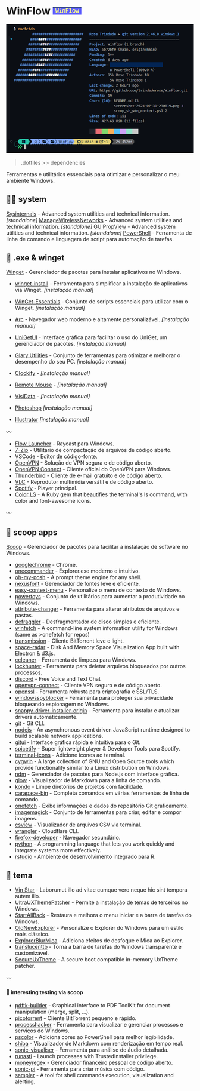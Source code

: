 # WinFlow [![WinFlow](./logo.png)](./logo.png)

![screenshot](./screenshot.png)

> .dotfiles >> dependencies

Ferramentas e utilitários essenciais para otimizar e personalizar o meu ambiente Windows.

## :guardsman: system

[Sysinternals](https://learn.microsoft.com/en-us/sysinternals/#sysinternals-live) - Advanced system utilities and technical information. _[standalone]_
[ManageWirelessNetworks](https://www.nirsoft.net/utils/manage_wireless_networks.html) - Advanced system utilities and technical information. _[standalone]_
[GUIPropView](https://www.nirsoft.net/utils/gui_prop_view.html) - Advanced system utilities and technical information. _[standalone]_
[PowerShell](https://learn.microsoft.com/pt-br/powershell/) - Ferramenta de linha de comando e linguagem de script para automação de tarefas.

## :gem: .exe & winget

[Winget](https://learn.microsoft.com/pt-br/windows/package-manager/winget/) - Gerenciador de pacotes para instalar aplicativos no Windows.

-   [winget-install](https://github.com/asheroto/winget-install) - Ferramenta para simplificar a instalação de aplicativos via Winget. _[instalação manual]_
-   [WinGet-Essentials](https://github.com/jjcarrier/PS-WinGet-Essentials) - Conjunto de scripts essenciais para utilizar com o Winget. _[instalação manual]_

-   [Arc](https://arc.net/) - Navegador web moderno e altamente personalizável. _[instalação manual]_
-   [UniGetUI](https://www.marticliment.com/unigetui/) - Interface gráfica para facilitar o uso do UniGet, um gerenciador de pacotes. _[instalação manual]_
-   [Glary Utilities](https://www.glarysoft.com/) - Conjunto de ferramentas para otimizar e melhorar o desempenho do seu PC. _[instalação manual]_
-   [Clockify](https://app.clockify.me/en/login) - _[instalação manual]_
-   [Remote Mouse](https://www.remotemouse.net/) - _[instalação manual]_
-   [VisiData](https://www.visidata.org/) - _[instalação manual]_
-   [Photoshop](https://www.adobe.com/br/products/photoshop.html) _[instalação manual]_
-   [Illustrator](https://www.adobe.com/br/products/illustrator.html) _[instalação manual]_

:wavy_dash:

-   [Flow Launcher](https://www.flowlauncher.com/) - Raycast para Windows.
-   [7-Zip](https://7-zip.org/) - Utilitário de compactação de arquivos de código aberto.
-   [VSCode](https://code.visualstudio.com/) - Editor de código-fonte.
-   [OpenVPN](https://openvpn.net/) - Solução de VPN segura e de código aberto.
-   [OpenVPN Connect](https://openvpn.net/client/client-connect-vpn-for-windows/) - Cliente oficial do OpenVPN para Windows.
-   [Thunderbird](https://www.thunderbird.net/pt-BR/) - Cliente de e-mail gratuito e de código aberto.
-   [VLC](https://www.videolan.org/vlc/) - Reprodutor multimídia versátil e de código aberto.
-   [Spotify](https://www.spotify.com/) - Player principal.
-   [Color LS](https://github.com/athityakumar/colorls?tab=readme-ov-file) - A Ruby gem that beautifies the terminal's ls command, with color and font-awesome icons.

:wavy_dash:

## :ice_cream: scoop apps

[Scoop](https://github.com/ThomasNieto/Scoop) - Gerenciador de pacotes para facilitar a instalação de software no Windows.

-   [googlechrome](https://www.google.com/intl/pt-BR/chrome/) - Chrome.
-   [onecommander](https://www.onecommander.com/) - Explorer.exe moderno e intuitivo.
-   [oh-my-posh](https://ohmyposh.dev/) - A prompt theme engine for any shell.
-   [nexusfont](https://www.xiles.app/) - Gerenciador de fontes leve e eficiente.
-   [easy-context-menu](https://www.sordum.org/7615/easy-context-menu-v1-6/) - Personalize o menu de contexto do Windows.
-   [powertoys](https://github.com/microsoft/PowerToys) - Conjunto de utilitários para aumentar a produtividade no Windows.
-   [attribute-changer](https://www.petges.lu/) - Ferramenta para alterar atributos de arquivos e pastas.
-   [defraggler](https://www.ccleaner.com/defraggler) - Desfragmentador de disco simples e eficiente.
-   [winfetch](https://github.com/lptstr/winfetch) - A command-line system information utility for Windows (same as >onefetch for repos)
-   [transmission](https://transmissionbt.com/) - Cliente BitTorrent leve e light.
-   [space-radar](https://github.com/zz85/space-radar) - Disk And Memory Space Visualization App built with Electron & d3.js.
-   [ccleaner](https://www.ccleaner.com/ccleaner) - Ferramenta de limpeza para Windows.
-   [lockhunter](https://lockhunter.com/) - Ferramenta para deletar arquivos bloqueados por outros processos.
-   [discord](https://discord.com/) - Free Voice and Text Chat
-   [openvpn-connect](https://openvpn.net/client/client-connect-vpn-for-windows/) - Cliente VPN seguro e de código aberto.
-   [openssl](https://github.com/o2sh/onefetch?tab=readme-ov-file) - Ferramenta robusta para criptografia e SSL/TLS.
-   [windowsspyblocker](https://crazymax.dev/WindowsSpyBlocker/download/) - Ferramenta para proteger sua privacidade bloqueando espionagem no Windows.
-   [snappy-driver-installer-origin](https://www.snappy-driver-installer.org/) - Ferramenta para instalar e atualizar drivers automaticamente.
-   [git](https://git-scm.com/) - Git CLI.
-   [nodejs](https://nodejs.org) - An asynchronous event driven JavaScript runtime designed to build scalable network applications.
-   [gitui](https://github.com/extrawurst/gitui) - Interface gráfica rápida e intuitiva para o Git.
-   [spicetify](https://spicetify.app/docs/advanced-usage/installation) - Super lightweight player & Developer Tools para Spotify.
-   [terminal-icons](https://github.com/devblackops/Terminal-Icons) - Adicione ícones ao terminal.
-   [cygwin](https://cygwin.com/) - A large collection of GNU and Open Source tools which provide functionality similar to a Linux distribution on Windows.
-   [ndm](https://github.com/720kb/ndm) - Gerenciador de pacotes para Node.js com interface gráfica.
-   [glow](https://github.com/charmbracelet/glow) - Visualizador de Markdown para a linha de comando.
-   [kondo](https://github.com/tbillington/kondo) - Limpe diretórios de projetos com facilidade.
-   [carapace-bin](https://carapace-sh.github.io/carapace-bin/carapace-bin.html) - Completa comandos em várias ferramentas de linha de comando.
-   [onefetch](https://github.com/o2sh/onefetch?tab=readme-ov-file) - Exibe informações e dados do repositório Git graficamente.
-   [imagemagick](https://imagemagick.org/) - Conjunto de ferramentas para criar, editar e compor imagens.
-   [csview](https://github.com/wfxr/csview) - Visualizador de arquivos CSV via terminal.
-   [wrangler](https://developers.cloudflare.com/workers/tooling/wrangler) - Cloudflare CLI.
-   [firefox-developer](https://www.mozilla.org/en-US/firefox/developer/) - Navegador secundário.
-   [python](https://www.python.org/) - A programming language that lets you work quickly and integrate systems more effectively.
-   [rstudio](https://posit.co/products/open-source/rstudio/) - Ambiente de desenvolvimento integrado para R.

## :sunflower: tema

-   [Vin Star](https://www.vinstartheme.com/) - Laborumut illo ad vitae cumque vero neque hic sint tempora autem illo.
-   [UltraUXThemePatcher](https://www.ultrauxthemepatcher.com/) - Permite a instalação de temas de terceiros no Windows.
-   [StartAllBack](https://www.startallback.com/) - Restaura e melhora o menu iniciar e a barra de tarefas do Windows.
-   [OldNewExplorer](https://www.oldnewexplorer.com/) - Personalize o Explorer do Windows para um estilo mais clássico.
-   [ExplorerBlurMica](https://github.com/Maplespe/ExplorerBlurMica) - Adiciona efeitos de desfoque e Mica ao Explorer.
-   [translucenttb](https://github.com/TranslucentTB/TranslucentTB) - Torna a barra de tarefas do Windows transparente e customizável.
-   [SecureUxTheme](https://github.com/namazso/SecureUxTheme) - A secure boot compatible in-memory UxTheme patcher.

:wavy_dash:

#### :icecream: interesting testing via scoop

-   [pdftk-builder](https://pdftk-builder-enhanced.sourceforge.io/) - Graphical interface to PDF ToolKit for document manipulation (merge, split, ...).
-   [picotorrent](https://github.com/picotorrent/picotorrent) - Cliente BitTorrent pequeno e rápido.
-   [processhacker](https://processhacker.sourceforge.io/) - Ferramenta para visualizar e gerenciar processos e serviços do Windows.
-   [pscolor](https://github.com/Davlind/PSColor?tab=readme-ov-file) - Adiciona cores ao PowerShell para melhor legibilidade.
-   [shiba](https://github.com/rhysd/Shiba) - Visualizador de Markdown com renderização em tempo real.
-   [sonic-visualiser](https://www.sonicvisualiser.org/) - Ferramenta para análise de áudio detalhada.
-   [runasti](https://github.com/jschicht/RunAsTI) - Launch processes with TrustedInstaller privilege.
-   [moneyregex](https://moneymanagerex.org/) - Gerenciador financeiro pessoal de código aberto.
-   [sonic-pi](https://sonic-pi.net/) - Ferramenta para criar música com código.
-   [sampler](https://github.com/sqshq/sampler?tab=readme-ov-file) - A tool for shell commands execution, visualization and alerting.
